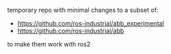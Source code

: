 temporary repo with minimal changes to a subset of:

- https://github.com/ros-industrial/abb_experimental
- https://github.com/ros-industrial/abb

to make them work with ros2
